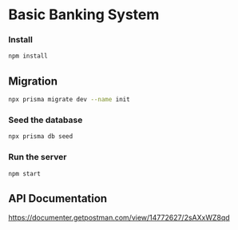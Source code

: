 # Basic Banking System

### Install
```bash
npm install
```
## Migration
```bash
npx prisma migrate dev --name init
```
### Seed the database
```bash
npx prisma db seed
```
### Run the server
```bash
npm start
```

## API Documentation
https://documenter.getpostman.com/view/14772627/2sAXxWZ8qd
